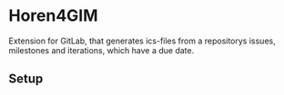 # Horen4GIM

Extension for GitLab, that generates ics-files from a repositorys issues, milestones and iterations, which have a due date.

## Setup
